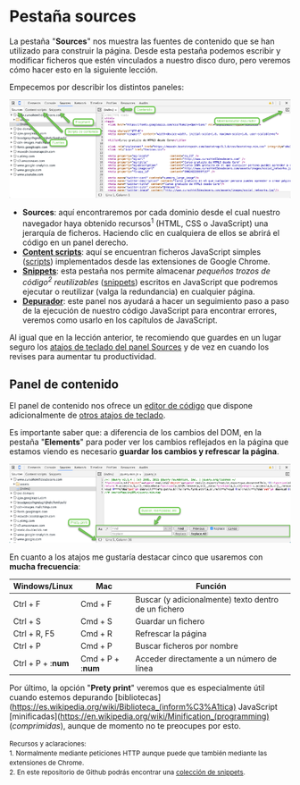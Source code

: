 # Pestaña sources

La pestaña "**Sources**" nos muestra las fuentes de contenido que se han utilizado para construir la página. Desde esta pestaña podemos escribir y modificar ficheros que estén vinculados a nuestro disco duro, pero veremos cómo hacer esto en la siguiente lección.

Empecemos por describir los distintos paneles:

[![](../images/sources.png)](../images/sources.png)

* **Sources**: aquí encontraremos por cada dominio desde el cual nuestro navegador haya obtenido recursos<sup>1</sup> (HTML, CSS o JavaScript) una jerarquía de ficheros. Haciendo clic en cualquiera de ellos se abrirá el código en un panel derecho.
* **[Content scripts](https://developer.chrome.com/extensions/content_scripts)**: aquí se encuentran  ficheros JavaScript simples ([scripts](https://es.wikipedia.org/wiki/Script)) implementados desde las extensiones de Google Chrome.
* **[Snippets](https://developers.google.com/web/tools/chrome-devtools/debug/snippets/?hl=en)**: esta pestaña nos permite almacenar *pequeños trozos de código<sup>2</sup> reutilizables* ([snippets](https://es.wikipedia.org/wiki/Snippet)) escritos en JavaScript que podremos ejecutar o reutilizar (valga la redundancia) en cualquier página.
* **[Depurador](https://es.wikipedia.org/wiki/Depuraci%C3%B3n_de_programas)**: este panel nos ayudará a hacer un seguimiento paso a paso de la ejecución de nuestro código JavaScript para encontrar errores, veremos como usarlo en los capítulos de JavaScript.
 
Al igual que en la lección anterior, te recomiendo que guardes en un lugar seguro los [atajos de teclado del panel Sources](https://developers.google.com/web/tools/chrome-devtools/iterate/inspect-styles/shortcuts#sources-1) y de vez en cuando los revises para aumentar tu productividad.

## Panel de contenido
El panel de contenido nos ofrece un [editor de código](https://es.wikipedia.org/wiki/Editor_de_c%C3%B3digo_fuente) que dispone adicionalmente de [otros atajos de teclado](https://developers.google.com/web/tools/chrome-devtools/iterate/inspect-styles/shortcuts#within-the-code-editor).

Es importante saber que: a diferencia de los cambios del DOM, en la pestaña "**Elements**" para poder ver los cambios reflejados en la página que estamos viendo es necesario **guardar los cambios y refrescar la página**.

[![](../images/sources_2.png)](../images/sources_2.png)

En cuanto a los atajos me gustaría destacar cinco que usaremos con **mucha frecuencia**:

Windows/Linux   | Mac           | Función
----------------|---------------|---
Ctrl + F        | Cmd + F       | Buscar (y adicionalmente) texto dentro de un fichero
Ctrl + S        | Cmd + S       | Guardar un fichero
Ctrl + R, F5   | Cmd + R        | Refrescar la página
Ctrl + P        | Cmd + P       | Buscar ficheros por nombre 
Ctrl + P + :**num**| Cmd + P + :**num**| Acceder directamente a un número de línea

Por último, la opción "**Prety print**" veremos que es especialmente útil cuando estemos depurando [bibliotecas](https://es.wikipedia.org/wiki/Biblioteca_(inform%C3%A1tica) JavaScript [minificadas](https://en.wikipedia.org/wiki/Minification_(programming) (*comprimidas*), aunque de momento no te preocupes por esto.


<small>Recursos y aclaraciones:</small><br>
<small>1. Normalmente mediante peticiones HTTP aunque puede que también mediante las extensiones de Chrome.</small><br>
<small>2. En este repositorio de Github podrás encontrar una [colección de snippets](https://github.com/bgrins/devtools-snippets).</small><br>

